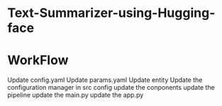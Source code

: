 # Text-Summarizer-using-Hugging-face
# WorkFlow

Update config.yaml
Update params.yaml
Update entity
Update the configuration manager in src config
update the conponents
update the pipeline
update the main.py
update the app.py